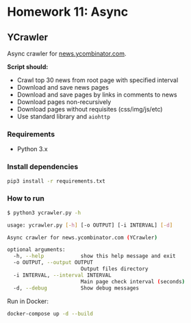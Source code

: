 # Homework 11: Async

## YCrawler

Async crawler for [news.ycombinator.com](https://news.ycombinator.com).

**Script should:**

- Crawl top 30 news from root page with specified interval
- Download and save news pages
- Download and save pages by links in comments to news
- Download pages non-recursively
- Download pages without requisites (css/img/js/etc)
- Use standard library and `aiohttp`



### Requirements

- Python 3.x



### Install dependencies

```bash
pip3 install -r requirements.txt
```



### How to run

```bash
$ python3 ycrawler.py -h

usage: ycrawler.py [-h] [-o OUTPUT] [-i INTERVAL] [-d]

Async crawler for news.ycombinator.com (YCrawler)

optional arguments:
  -h, --help            show this help message and exit
  -o OUTPUT, --output OUTPUT
                        Output files directory
  -i INTERVAL, --interval INTERVAL
                        Main page check interval (seconds)
  -d, --debug           Show debug messages

```

Run in Docker:

```bash
docker-compose up -d --build
```